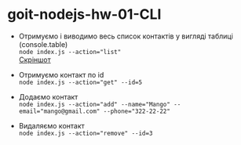 # goit-nodejs-hw-01-CLI


* Отримуємо і виводимо весь список контактів у вигляді таблиці (console.table)  
`node index.js --action="list"`  
[Скріншот](https://monosnap.com/list/65266bfb33bd787c8336844b)

* Отримуємо контакт по id  
`node index.js --action="get" --id=5`

* Додаємо контакт  
`node index.js --action="add" --name="Mango" --email="mango@gmail.com" --phone="322-22-22"`

* Видаляємо контакт  
`node index.js --action="remove" --id=3`

